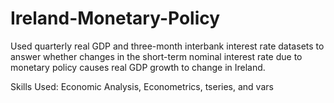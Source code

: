 # Ireland-Monetary-Policy
Used quarterly real GDP and three-month interbank interest rate datasets to answer whether changes in the short-term nominal interest rate due to monetary policy causes real GDP growth to change in Ireland.

Skills Used: 
Economic Analysis, Econometrics, tseries, and vars
